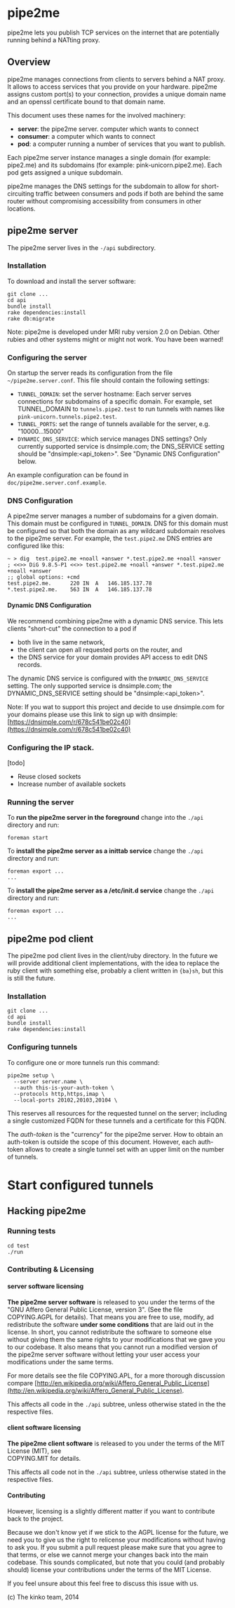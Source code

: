 # pipe2me

pipe2me lets you publish TCP services on the internet that are potentially running behind
a NATting proxy.

## Overview

pipe2me manages connections from clients to servers behind a NAT proxy. It allows to
access services that you provide on your hardware. pipe2me assigns custom port(s) to
your connection, provides a unique domain name and an openssl certificate bound to 
that domain name.

This document uses these names for the involved machinery:

- **server**: the pipe2me server.
 computer which wants to connect  
- **consumer**: a computer which wants to connect  
- **pod**: a computer running a number of services that you want to publish.

Each pipe2me server instance manages a single domain (for example: pipe2.me) and its 
subdomains (for example: pink-unicorn.pipe2.me). Each pod gets assigned a unique 
subdomain.

pipe2me manages the DNS settings for the subdomain to allow for short-circuiting traffic
between consumers and pods if both are behind the same router without compromising
accessibility from consumers in other locations.

## pipe2me server

The pipe2me server lives in the `-/api` subdirectory.

### Installation

To download and install the server software:

    git clone ...
    cd api
    bundle install
    rake dependencies:install
    rake db:migrate

Note: pipe2me is developed under MRI ruby version 2.0 on Debian. Other rubies and
other systems might or might not work. You have been warned!

### Configuring the server

On startup the server reads its configuration from the file `~/pipe2me.server.conf`.
This file should contain the following settings:

- `TUNNEL_DOMAIN`: set the server hostname: Each server serves connections for 
  subdomains of a specific domain. For example, set TUNNEL_DOMAIN to `tunnels.pipe2.test`
  to run tunnels with names like `pink-unicorn.tunnels.pipe2.test`.
- `TUNNEL_PORTS`: set the range of tunnels available for the server, e.g. "10000...15000"
- `DYNAMIC_DNS_SERVICE`: which service manages DNS settings? Only currently supported service is 
  dnsimple.com; the DNS_SERVICE setting should be "dnsimple:<api_token>". See "Dynamic DNS Configuration"
  below.

An example configuration can be found in `doc/pipe2me.server.conf.example`.
  
### DNS Configuration

A pipe2me server manages a number of subdomains for a given domain. This domain must
be configured in `TUNNEL_DOMAIN`. DNS for this domain must be configured so that both 
the domain as any wildcard subdomain resolves to the pipe2me server. For example, the
`test.pipe2.me` DNS entries are configured like this:

    ~ > dig  test.pipe2.me +noall +answer *.test.pipe2.me +noall +answer
    ; <<>> DiG 9.8.5-P1 <<>> test.pipe2.me +noall +answer *.test.pipe2.me +noall +answer
    ;; global options: +cmd
    test.pipe2.me.		220	IN	A	146.185.137.78
    *.test.pipe2.me.	563	IN	A	146.185.137.78

#### Dynamic DNS Configuration

We recommend combining pipe2me with a dynamic DNS service. This lets clients "short-cut" the 
connection to a pod if 

- both live in the same network,
- the client can open all requested ports on the router, and
- the DNS service for your domain provides API access to edit DNS records.

The dynamic DNS service is configured with the `DYNAMIC_DNS_SERVICE` setting. The only supported
service is dnsimple.com; the DYNAMIC_DNS_SERVICE setting should be "dnsimple:<api_token>".

Note: If you wat to support this project and decide to use dnsimple.com for your domains
please use this link to sign up with dnsimple: 
[https://dnsimple.com/r/678c541be02c40](https://dnsimple.com/r/678c541be02c40)

### Configuring the IP stack.

[todo]

- Reuse closed sockets
- Increase number of available sockets

### Running the server

To **run the pipe2me server in the foreground** change into the `./api` directory and run:

    foreman start

To **install the pipe2me server as a inittab service** change the `./api` directory and run:

    foreman export ...
    ...

To **install the pipe2me server as a /etc/init.d service** change the `./api` directory and run:

    foreman export ...
    ...

## pipe2me pod client

The pipe2me pod client lives in the client/ruby directory. In the future we will provide 
additional client implementations, with the idea to replace the ruby client with something
else, probably a client written in `{ba}sh`, but this is still the future.

### Installation

    git clone ...
    cd api
    bundle install
    rake dependencies:install

### Configuring tunnels

To configure one or more tunnels run this command:
 
    pipe2me setup \
      --server server.name \
      --auth this-is-your-auth-token \
      --protocols http,https,imap \
      --local-ports 20102,20103,20104 \

This reserves all resources for the requested tunnel on the server; including a 
single customized FQDN for these tunnels and a certificate for this FQDN.

The *auth-token* is the "currency" for the pipe2me server. How to obtain an auth-token
is outside the scope of this document. However, each auth-token allows to create a
single tunnel set with an upper limit on the number of tunnels.

# Start configured tunnels

## Hacking pipe2me

### Running tests

    cd test
    ./run

### Contributing & Licensing

#### server software licensing

**The pipe2me server software** is released to you under the terms of the 
"GNU Affero General Public License, version 3". (See the file COPYING.AGPL for details). 
That means you are free to use, modify, ad redistribute the software **under some conditions** 
that are laid out in the license. In short, you cannot redistribute the software to 
someone else without giving them the same rights to your modifications that we gave you to our
codebase. It also means that you cannot run a modified version of the pipe2me server
software without letting your user access your modifications under the same terms.

For more details see the file COPYING.APL, for a more thorough discussion compare [http://en.wikipedia.org/wiki/Affero_General_Public_License](http://en.wikipedia.org/wiki/Affero_General_Public_License).

This affects all code in the `./api` subtree, unless otherwise stated in the the respective files.

#### client software licensing

**The pipe2me client software** is released to you under the terms of the MIT License (MIT), see  
COPYING.MIT for details.

This affects all code not in the `./api` subtree, unless otherwise stated in the respective files.

#### Contributing

However, licensing is a slightly different matter if you want to contribute back to the project. 

Because we don't know yet if we stick to the AGPL license for the future, we need you to
give us the right to relicense your modifications without having to ask you. If you submit 
a pull request please make sure that you agree to that terms, or else we cannot merge your 
changes back into the main codebase. This sounds complicated, but note that you could 
(and probably should) license your contributions under the terms of the MIT License.

If you feel unsure about this feel free to discuss this issue with us.

(c) The kinko team, 2014



